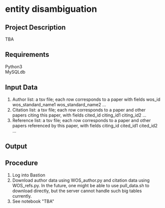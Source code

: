# entity disambiguation

## Project Description
TBA

## Requirements
Python3  
MySQLdb

## Input Data
1. Author list: a tsv file; each row corresponds to a paper with fields wos_id wos_standard_name1 wos_standard_name2 ...
2. Citation list: a tsv file; each row corresponds to a paper and other papers citing this paper, with fields cited_id citing_id1 citing_id2 ...
3. Reference list: a tsv file; each row corresponds to a paper and other papers referenced by this paper, with fields citing_id cited_id1 cited_id2 ...

## Output

## Procedure
1. Log into Bastion
2. Download author data using WOS_author.py and citation data using WOS_refs.py. In the future, one might be able to use pull_data.sh to download directly, but the server cannot handle such big tables currently. 
3. See notebook "TBA"
